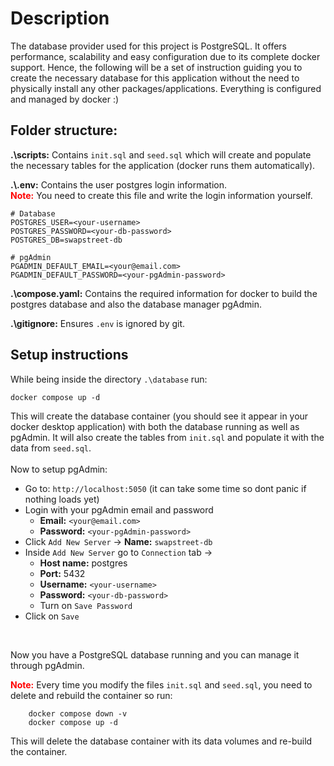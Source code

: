 # Description
The database provider used for this project is PostgreSQL. It offers performance, scalability and easy configuration due to its complete docker support. Hence, the following will be a set of instruction guiding you to create the necessary database for this application without the need to physically install any other packages/applications. Everything is configured and managed by docker :)

## Folder structure:
**.\scripts:** Contains `init.sql` and `seed.sql` which will create and populate the necessary tables for the application (docker runs them automatically).

**.\\.env:** Contains the user postgres login information.
<br>
<span style="color:red">**Note:**</span> You need to create this file and write the login information yourself.
```
# Database
POSTGRES_USER=<your-username>
POSTGRES_PASSWORD=<your-db-password>
POSTGRES_DB=swapstreet-db

# pgAdmin
PGADMIN_DEFAULT_EMAIL=<your@email.com>
PGADMIN_DEFAULT_PASSWORD=<your-pgAdmin-password>
```

**.\compose.yaml:** Contains the required information for docker to build the postgres database and also the database manager pgAdmin.

**.\gitignore:** Ensures ```.env``` is ignored by git.

## Setup instructions
While being inside the directory ```.\database``` run:
<br>

`docker compose up -d`
<br>

This will create the database container (you should see it appear in your docker desktop application) with both the database running as well as pgAdmin.
It will also create the tables from `init.sql` and populate it with the data from `seed.sql`.
<br>
<br>
Now to setup pgAdmin:

- Go to: `http://localhost:5050` (it can take some time so dont panic if nothing loads yet)
- Login with your pgAdmin email and password
  - **Email:** `<your@email.com>`
  - **Password:** `<your-pgAdmin-password>` 
- Click `Add New Server` -> **Name:** `swapstreet-db`
- Inside `Add New Server` go to `Connection` tab -> 
  - **Host name:** postgres
  - **Port:** 5432
  - **Username:** `<your-username>`
  - **Password:** `<your-db-password>`
  - Turn on `Save Password`
- Click on `Save`
<br>

Now you have a PostgreSQL database running and you can manage it through pgAdmin.
<br>

<span style="color:red">**Note:**</span> Every time you modify the files `init.sql` and `seed.sql`, you need to delete and rebuild the container so run:
<br>
```
    docker compose down -v
    docker compose up -d
```
This will delete the database container with its data volumes and re-build the container.